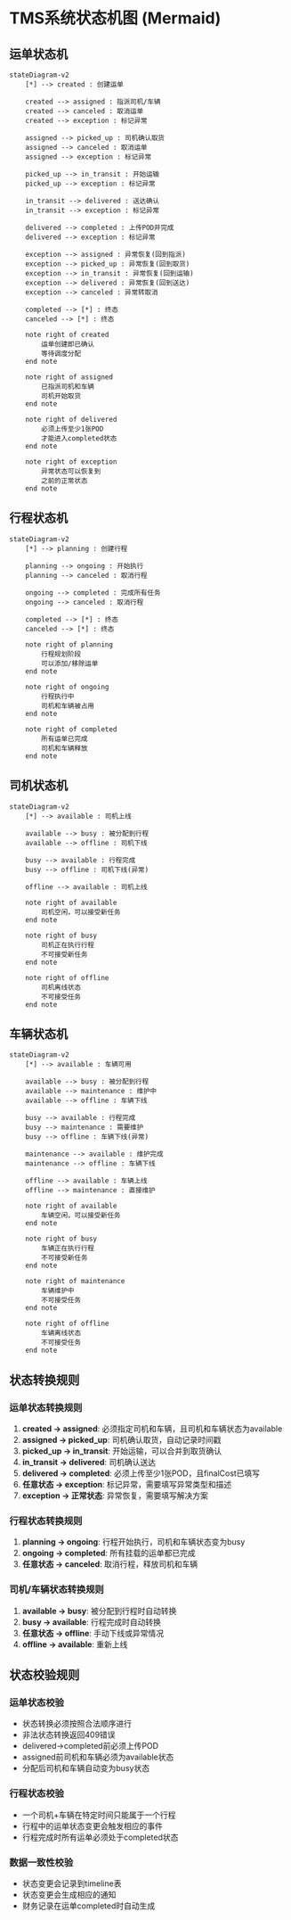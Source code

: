 # TMS系统状态机图 (Mermaid)

## 运单状态机

```mermaid
stateDiagram-v2
    [*] --> created : 创建运单
    
    created --> assigned : 指派司机/车辆
    created --> canceled : 取消运单
    created --> exception : 标记异常
    
    assigned --> picked_up : 司机确认取货
    assigned --> canceled : 取消运单
    assigned --> exception : 标记异常
    
    picked_up --> in_transit : 开始运输
    picked_up --> exception : 标记异常
    
    in_transit --> delivered : 送达确认
    in_transit --> exception : 标记异常
    
    delivered --> completed : 上传POD并完成
    delivered --> exception : 标记异常
    
    exception --> assigned : 异常恢复(回到指派)
    exception --> picked_up : 异常恢复(回到取货)
    exception --> in_transit : 异常恢复(回到运输)
    exception --> delivered : 异常恢复(回到送达)
    exception --> canceled : 异常转取消
    
    completed --> [*] : 终态
    canceled --> [*] : 终态
    
    note right of created
        运单创建即已确认
        等待调度分配
    end note
    
    note right of assigned
        已指派司机和车辆
        司机开始取货
    end note
    
    note right of delivered
        必须上传至少1张POD
        才能进入completed状态
    end note
    
    note right of exception
        异常状态可以恢复到
        之前的正常状态
    end note
```

## 行程状态机

```mermaid
stateDiagram-v2
    [*] --> planning : 创建行程
    
    planning --> ongoing : 开始执行
    planning --> canceled : 取消行程
    
    ongoing --> completed : 完成所有任务
    ongoing --> canceled : 取消行程
    
    completed --> [*] : 终态
    canceled --> [*] : 终态
    
    note right of planning
        行程规划阶段
        可以添加/移除运单
    end note
    
    note right of ongoing
        行程执行中
        司机和车辆被占用
    end note
    
    note right of completed
        所有运单已完成
        司机和车辆释放
    end note
```

## 司机状态机

```mermaid
stateDiagram-v2
    [*] --> available : 司机上线
    
    available --> busy : 被分配到行程
    available --> offline : 司机下线
    
    busy --> available : 行程完成
    busy --> offline : 司机下线(异常)
    
    offline --> available : 司机上线
    
    note right of available
        司机空闲，可以接受新任务
    end note
    
    note right of busy
        司机正在执行行程
        不可接受新任务
    end note
    
    note right of offline
        司机离线状态
        不可接受任务
    end note
```

## 车辆状态机

```mermaid
stateDiagram-v2
    [*] --> available : 车辆可用
    
    available --> busy : 被分配到行程
    available --> maintenance : 维护中
    available --> offline : 车辆下线
    
    busy --> available : 行程完成
    busy --> maintenance : 需要维护
    busy --> offline : 车辆下线(异常)
    
    maintenance --> available : 维护完成
    maintenance --> offline : 车辆下线
    
    offline --> available : 车辆上线
    offline --> maintenance : 直接维护
    
    note right of available
        车辆空闲，可以接受新任务
    end note
    
    note right of busy
        车辆正在执行行程
        不可接受新任务
    end note
    
    note right of maintenance
        车辆维护中
        不可接受任务
    end note
    
    note right of offline
        车辆离线状态
        不可接受任务
    end note
```

## 状态转换规则

### 运单状态转换规则
1. **created → assigned**: 必须指定司机和车辆，且司机和车辆状态为available
2. **assigned → picked_up**: 司机确认取货，自动记录时间戳
3. **picked_up → in_transit**: 开始运输，可以合并到取货确认
4. **in_transit → delivered**: 司机确认送达
5. **delivered → completed**: 必须上传至少1张POD，且finalCost已填写
6. **任意状态 → exception**: 标记异常，需要填写异常类型和描述
7. **exception → 正常状态**: 异常恢复，需要填写解决方案

### 行程状态转换规则
1. **planning → ongoing**: 行程开始执行，司机和车辆状态变为busy
2. **ongoing → completed**: 所有挂载的运单都已完成
3. **任意状态 → canceled**: 取消行程，释放司机和车辆

### 司机/车辆状态转换规则
1. **available → busy**: 被分配到行程时自动转换
2. **busy → available**: 行程完成时自动转换
3. **任意状态 → offline**: 手动下线或异常情况
4. **offline → available**: 重新上线

## 状态校验规则

### 运单状态校验
- 状态转换必须按照合法顺序进行
- 非法状态转换返回409错误
- delivered→completed前必须上传POD
- assigned前司机和车辆必须为available状态
- 分配后司机和车辆自动变为busy状态

### 行程状态校验
- 一个司机+车辆在特定时间只能属于一个行程
- 行程中的运单状态变更会触发相应的事件
- 行程完成时所有运单必须处于completed状态

### 数据一致性校验
- 状态变更会记录到timeline表
- 状态变更会生成相应的通知
- 财务记录在运单completed时自动生成

<!-- Added by assistant @ 2025-01-27 15:30:00 -->
